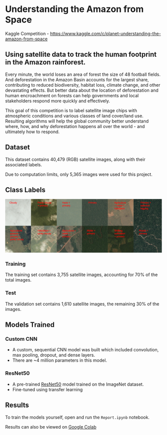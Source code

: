 # Understanding the Amazon from Space
Kaggle Competition - https://www.kaggle.com/c/planet-understanding-the-amazon-from-space

## Using satellite data to track the human footprint in the Amazon rainforest.
Every minute, the world loses an area of forest the size of 48 football fields. And deforestation in the Amazon Basin accounts for the largest share, contributing to reduced biodiversity, habitat loss, climate change, and other devastating effects. But better data about the location of deforestation and human encroachment on forests can help governments and local stakeholders respond more quickly and effectively.

This goal of this competition is to label satellite image chips with atmospheric conditions and various classes of land cover/land use. Resulting algorithms will help the global community better understand where, how, and why deforestation happens all over the world - and ultimately how to respond.

## Dataset
This dataset contains 40,479 (RGB) satellite images, along with their associated labels.

Due to computation limits, only 5,365 images were used for this project.

## Class Labels

![image info](./class-labels.jpg)

### Training
The training set contains 3,755 satellite images, accounting for 70% of the total images.

### Test
The validation set contains 1,610 satellite images, the remaining 30% of the images.

## Models Trained

### Custom CNN
- A custom, sequential CNN model was built which included convolution, max pooling, dropout, and dense layers.
- There are ~4 million parameters in this model.

### ResNet50
- A pre-trained [ResNet50](https://www.tensorflow.org/api_docs/python/tf/keras/applications/ResNet50) model trained on the ImageNet dataset.
- Fine-tuned using transfer learning

## Results
To train the models yourself, open and run the `Report.ipynb` notebook.

Results can also be viewed on [Google Colab](https://colab.research.google.com/drive/14uT-mqkm-0763lcoV17AHgHzxt28CdN-?usp=sharing)


